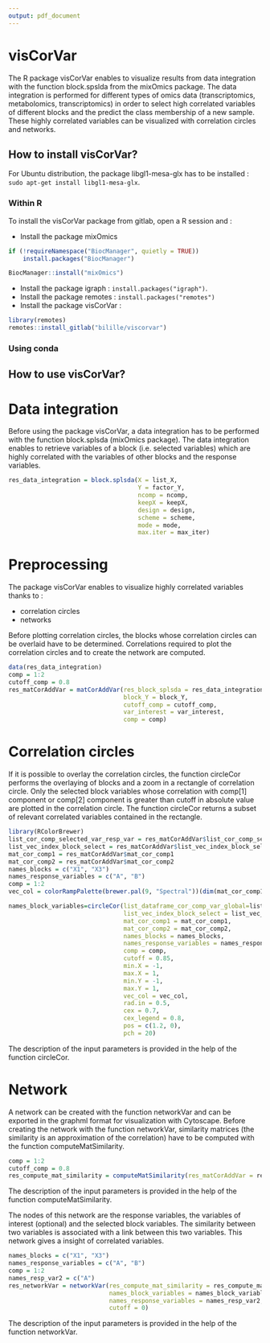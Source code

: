 ```yaml
---
output: pdf_document
---
```

visCorVar
========

The R package visCorVar enables to visualize results from data integration with the function block.spslda from the mixOmics package. The data integration is performed for different types of omics data (transcriptomics, metabolomics, transcriptomics) in order to select high correlated variables of different blocks and the predict the class membership of a new sample. These highly correlated variables can be visualized with correlation circles and networks.

How to install visCorVar?
------------------------

For Ubuntu distribution, the package libgl1-mesa-glx has to be installed :
`sudo apt-get install libgl1-mesa-glx`.

### Within R

To install the visCorVar package from gitlab, open a R session and :
- Install the package mixOmics 
```r
if (!requireNamespace("BiocManager", quietly = TRUE))
    install.packages("BiocManager")

BiocManager::install("mixOmics")
```
- Install the package igraph : `install.packages("igraph")`.
- Install the package remotes : `install.packages("remotes")`
- Install the package visCorVar : 
```r
library(remotes)
remotes::install_gitlab("bilille/viscorvar")
```

### Using conda


How to use visCorVar?
--------------------

# Data integration

Before using the package visCorVar, a data integration has to be performed with the function block.splsda (mixOmics package). The data integration enables to retrieve variables of a block (i.e. selected variables) which are highly correlated with the variables of other blocks and the response variables.

```r 
res_data_integration = block.splsda(X = list_X,
                                    Y = factor_Y,
                                    ncomp = ncomp,
                                    keepX = keepX,
                                    design = design,
                                    scheme = scheme,
                                    mode = mode,
                                    max.iter = max_iter)
```

# Preprocessing

The package visCorVar enables to visualize highly correlated variables thanks to :
- correlation circles
- networks

Before plotting correlation circles, the blocks whose correlation circles can be overlaid have to be determined. Correlations required to plot the correlation circles and to create the network are computed.

```r
data(res_data_integration)
comp = 1:2
cutoff_comp = 0.8
res_matCorAddVar = matCorAddVar(res_block_splsda = res_data_integration,
                                block_Y = block_Y,
                                cutoff_comp = cutoff_comp,
                                var_interest = var_interest,
                                comp = comp)
```

# Correlation circles

If it is possible to overlay the correlation circles, the function circleCor performs the overlaying of blocks and a zoom
in a rectangle of correlation circle. Only the selected block variables whose correlation with comp[1] component or comp[2]
component is greater than cutoff in absolute value are plotted in the correlation circle. The function circleCor returns a subset of relevant correlated variables contained in the rectangle.

```r
library(RColorBrewer)
list_cor_comp_selected_var_resp_var = res_matCorAddVar$list_cor_comp_selected_var_resp_var
list_vec_index_block_select = res_matCorAddVar$list_vec_index_block_select
mat_cor_comp1 = res_matCorAddVar$mat_cor_comp1
mat_cor_comp2 = res_matCorAddVar$mat_cor_comp2
names_blocks = c("X1", "X3")
names_response_variables = c("A", "B")
comp = 1:2
vec_col = colorRampPalette(brewer.pal(9, "Spectral"))(dim(mat_cor_comp1)[1] + 1)

names_block_variables=circleCor(list_dataframe_cor_comp_var_global=list_cor_comp_selected_var_resp_var,    
                                list_vec_index_block_select = list_vec_index_block_select,
                                mat_cor_comp1 = mat_cor_comp1,
                                mat_cor_comp2 = mat_cor_comp2,
                                names_blocks = names_blocks,
                                names_response_variables = names_response_variables,
                                comp = comp,
                                cutoff = 0.85,
                                min.X = -1,
                                max.X = 1,
                                min.Y = -1,
                                max.Y = 1,
                                vec_col = vec_col,
                                rad.in = 0.5, 
                                cex = 0.7,
                                cex_legend = 0.8,
                                pos = c(1.2, 0),
                                pch = 20)
```

The description of the input parameters is provided in the help of the function circleCor.

# Network

A network can be created with the function networkVar and can be exported in the graphml format for visualization with
Cytoscape. Before creating the network with the function networkVar, similarity 
matrices (the similarity is an approximation of the correlation) have to be computed with the function computeMatSimilarity.

```r
comp = 1:2
cutoff_comp = 0.8
res_compute_mat_similarity = computeMatSimilarity(res_matCorAddVar = res_matCorAddVar)
```

The description of the input parameters is provided in the help of the function computeMatSimilarity.

The nodes of this network are the response variables, the variables of interest (optional) and the selected block variables. The similarity between two variables is associated with a link between this two variables. This network gives a insight of correlated variables.

```r
names_blocks = c("X1", "X3")
names_response_variables = c("A", "B")
comp = 1:2
names_resp_var2 = c("A")
res_networkVar = networkVar(res_compute_mat_similarity = res_compute_mat_similarity,
                            names_block_variables = names_block_variables,
                            names_response_variables = names_resp_var2,
                            cutoff = 0)
```

The description of the input parameters is provided in the help of the function networkVar.